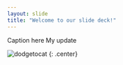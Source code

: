 ```yaml
---
layout: slide
title: "Welcome to our slide deck!"
---
```


Caption here
My update

![dodgetocat](https://octodex.github.com/images/dodgetocat_v2.png)
{: .center}
